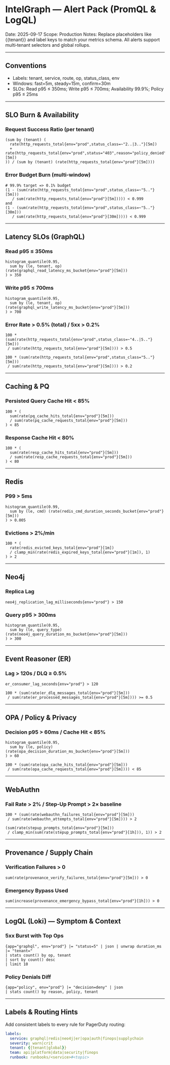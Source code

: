 # IntelGraph — Alert Pack (PromQL & LogQL)

Date: 2025-09-17
Scope: Production
Notes: Replace placeholders like {{tenant}} and label keys to match your metrics schema. All alerts support multi‑tenant selectors and global rollups.

---

## Conventions

- Labels: tenant, service, route, op, status_class, env
- Windows: fast=5m, steady=15m, confirm=30m
- SLOs: Read p95 ≤ 350ms; Write p95 ≤ 700ms; Availability 99.9%; Policy p95 ≤ 25ms

---

## SLO Burn & Availability

### Request Success Ratio (per tenant)

```promql
(sum by (tenant) (
  rate(http_requests_total{env="prod",status_class=~"2..|3.."}[5m])
  + rate(http_requests_total{env="prod",status="403",reason="policy_denied"}[5m])
)) / (sum by (tenant) (rate(http_requests_total{env="prod"}[5m])))
```

### Error Budget Burn (multi‑window)

```promql
# 99.9% target => 0.1% budget
(1 - (sum(rate(http_requests_total{env="prod",status_class=~"5.."}[5m]))
   / sum(rate(http_requests_total{env="prod"}[5m])))) < 0.999
and
(1 - (sum(rate(http_requests_total{env="prod",status_class=~"5.."}[30m]))
   / sum(rate(http_requests_total{env="prod"}[30m])))) < 0.999
```

---

## Latency SLOs (GraphQL)

### Read p95 ≤ 350ms

```promql
histogram_quantile(0.95,
  sum by (le, tenant, op) (rate(graphql_read_latency_ms_bucket{env="prod"}[5m]))
) > 350
```

### Write p95 ≤ 700ms

```promql
histogram_quantile(0.95,
  sum by (le, tenant, op) (rate(graphql_write_latency_ms_bucket{env="prod"}[5m]))
) > 700
```

### Error Rate > 0.5% (total) / 5xx > 0.2%

```promql
100 * (sum(rate(http_requests_total{env="prod",status_class=~"4..|5.."}[5m]))
 / sum(rate(http_requests_total{env="prod"}[5m]))) > 0.5
```

```promql
100 * (sum(rate(http_requests_total{env="prod",status_class="5.."}[5m]))
 / sum(rate(http_requests_total{env="prod"}[5m]))) > 0.2
```

---

## Caching & PQ

### Persisted Query Cache Hit < 85%

```promql
100 * (
  sum(rate(pq_cache_hits_total{env="prod"}[5m]))
  / sum(rate(pq_cache_requests_total{env="prod"}[5m]))
) < 85
```

### Response Cache Hit < 80%

```promql
100 * (
  sum(rate(resp_cache_hits_total{env="prod"}[5m]))
  / sum(rate(resp_cache_requests_total{env="prod"}[5m]))
) < 80
```

---

## Redis

### P99 > 5ms

```promql
histogram_quantile(0.99,
  sum by (le, cmd) (rate(redis_cmd_duration_seconds_bucket{env="prod"}[5m]))
) > 0.005
```

### Evictions > 2%/min

```promql
100 * (
  rate(redis_evicted_keys_total{env="prod"}[1m])
  / clamp_min(rate(redis_expired_keys_total{env="prod"}[1m]), 1)
) > 2
```

---

## Neo4j

### Replica Lag

```promql
neo4j_replication_lag_milliseconds{env="prod"} > 150
```

### Query p95 > 300ms

```promql
histogram_quantile(0.95,
  sum by (le, query_type) (rate(neo4j_query_duration_ms_bucket{env="prod"}[5m]))
) > 300
```

---

## Event Reasoner (ER)

### Lag > 120s / DLQ ≥ 0.5%

```promql
er_consumer_lag_seconds{env="prod"} > 120
```

```promql
100 * (sum(rate(er_dlq_messages_total{env="prod"}[5m]))
 / sum(rate(er_processed_messages_total{env="prod"}[5m]))) >= 0.5
```

---

## OPA / Policy & Privacy

### Decision p95 > 60ms / Cache Hit < 85%

```promql
histogram_quantile(0.95,
  sum by (le, policy) (rate(opa_decision_duration_ms_bucket{env="prod"}[5m]))
) > 60
```

```promql
100 * (sum(rate(opa_cache_hits_total{env="prod"}[5m]))
 / sum(rate(opa_cache_requests_total{env="prod"}[5m]))) < 85
```

---

## WebAuthn

### Fail Rate > 2% / Step‑Up Prompt > 2× baseline

```promql
100 * (sum(rate(webauthn_failures_total{env="prod"}[5m]))
 / sum(rate(webauthn_attempts_total{env="prod"}[5m]))) > 2
```

```promql
(sum(rate(stepup_prompts_total{env="prod"}[5m]))
 / clamp_min(sum(rate(stepup_prompts_total{env="prod"}[1h])), 1)) > 2
```

---

## Provenance / Supply Chain

### Verification Failures > 0

```promql
sum(rate(provenance_verify_failures_total{env="prod"}[5m])) > 0
```

### Emergency Bypass Used

```promql
sum(increase(provenance_emergency_bypass_total{env="prod"}[1h])) > 0
```

---

## LogQL (Loki) — Symptom & Context

### 5xx Burst with Top Ops

```logql
{app="graphql", env="prod"} |= "status=5" | json | unwrap duration_ms
|= "tenant="
| stats count() by op, tenant
| sort by count() desc
| limit 10
```

### Policy Denials Diff

```logql
{app="policy", env="prod"} |= "decision=deny" | json
| stats count() by reason, policy, tenant
```

---

## Labels & Routing Hints

Add consistent labels to every rule for PagerDuty routing:

```yaml
labels:
  service: graphql|redis|neo4j|er|opa|auth|finops|supplychain
  severity: warn|crit
  tenant: {{tenant|global}}
  team: api|platform|data|security|finops
  runbook: runbooks/<service>#<topic>
```

